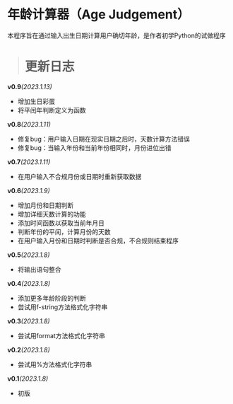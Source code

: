 # 年龄计算器（Age Judgement）
本程序旨在通过输入出生日期计算用户确切年龄，是作者初学Python的试做程序

> # 更新日志

**v0.9**_(2023.1.13)_

- 增加生日彩蛋
- 将平闰年判断定义为函数

**v0.8**_(2023.1.11)_

- 修复bug：用户输入日期在现实日期之后时，天数计算方法错误
- 修复bug：当输入年份和当前年份相同时，月份进位出错

**v0.7**_(2023.1.11)_

- 在用户输入不合规月份或日期时重新获取数据

**v0.6**_(2023.1.9)_

- 增加月份和日期判断
- 增加详细天数计算的功能
- 添加时间函数以获取当前年月日
- 判断年份的平闰，计算月份的天数
- 在用户输入月份和日期时判断是否合规，不合规则结束程序

**v0.5**_(2023.1.8)_

- 将输出语句整合

**v0.4**_(2023.1.8)_

- 添加更多年龄阶段的判断
- 尝试用f-string方法格式化字符串

**v0.3**_(2023.1.8)_

- 尝试用format方法格式化字符串

**v0.2**_(2023.1.8)_

- 尝试用%方法格式化字符串

**v0.1**_(2023.1.8)_

- 初版
